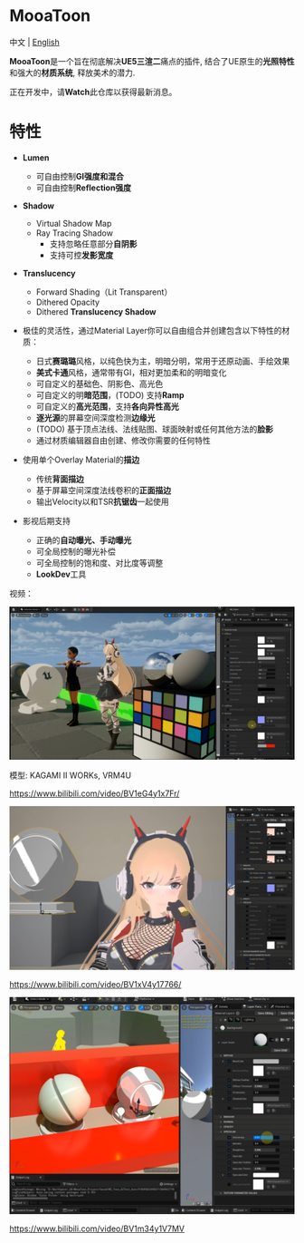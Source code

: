 # MooaToon
中文 | [English](https://github.com/JasonMa0012/MooaToon)

**MooaToon**是一个旨在彻底解决**UE5三渲二**痛点的插件, 结合了UE原生的**光照特性**和强大的**材质系统**, 释放美术的潜力.

正在开发中，请**Watch**此仓库以获得最新消息。

# 特性

- **Lumen**
  - 可自由控制**GI强度和混合**
  - 可自由控制**Reflection强度**
- **Shadow**
  - Virtual Shadow Map
  - Ray Tracing Shadow
    - 支持忽略任意部分**自阴影**
    - 支持可控**发影宽度**
- **Translucency**
  - Forward Shading（Lit Transparent）
  - Dithered Opacity
  - Dithered **Translucency Shadow**
- 极佳的灵活性，通过Material Layer你可以自由组合并创建包含以下特性的材质：

  - 日式**赛璐璐**风格，以纯色快为主，明暗分明，常用于还原动画、手绘效果
  - **美式卡通**风格，通常带有GI，相对更加柔和的明暗变化
  - 可自定义的基础色、阴影色、高光色
  - 可自定义的明**暗范围**，(TODO) 支持**Ramp**
  - 可自定义的**高光范围**，支持**各向异性高光**
  - **逐光源**的屏幕空间深度检测**边缘光**
  - (TODO) 基于顶点法线、法线贴图、球面映射或任何其他方法的**脸影**
  - 通过材质编辑器自由创建、修改你需要的任何特性
- 使用单个Overlay Material的**描边**
  - 传统**背面描边**
  - 基于屏幕空间深度法线卷积的**正面描边**
  - 输出Velocity以和TSR**抗锯齿**一起使用

- 影视后期支持

  - 正确的**自动曝光、手动曝光**
  - 可全局控制的曝光补偿
  - 可全局控制的饱和度、对比度等调整
  - **LookDev**工具

视频：

![image-20221118014720535](README_CN.assets/image-20221118014720535.png)

模型: KAGAMI Ⅱ WORKs, VRM4U

https://www.bilibili.com/video/BV1eG4y1x7Fr/

![image-20220723170300020](README_CN.assets/image-20220723170300020.png)

https://www.bilibili.com/video/BV1xV4y17766/



![image-20220613220050376](README_CN.assets/image-20220613220050376.png)

https://www.bilibili.com/video/BV1m34y1V7MV

